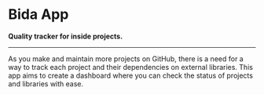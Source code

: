 # Bida App

**Quality tracker for inside projects.**

---

As you make and maintain more projects on GitHub, there is a need for a way to track each project and their dependencies on external libraries. This app aims to create a dashboard where you can check the status of projects and libraries with ease.
